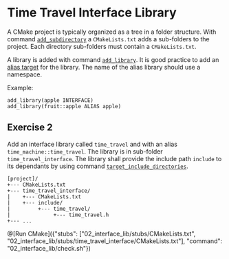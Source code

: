 # Time Travel Interface Library

A CMake project is typically organized as a tree in a folder structure.
With command [`add_subdirectory`](https://cmake.org/cmake/help/v3.10/command/add_subdirectory.html) a `CMakeLists.txt` adds a sub-folders to the project.
Each directory sub-folders must contain a `CMakeLists.txt`.

A library is added with command [`add_library`](https://cmake.org/cmake/help/v3.10/command/add_library.html).
It is good practice to add an [alias target](https://cmake.org/cmake/help/v3.10/command/add_library.html#alias-libraries) for the library.
The name of the alias library should use a namespace.

Example:
```
add_library(apple INTERFACE)
add_library(fruit::apple ALIAS apple)
```

## Exercise 2

Add an interface library called `time_travel` and with an alias `time_machine::time_travel`.
The library is in sub-folder `time_travel_interface`.
The library shall provide the include path `include` to its dependants by using command [`target_include_directories`](https://cmake.org/cmake/help/v3.10/command/target_include_directories.html).

```
[project]/
+--- CMakeLists.txt
+--- time_travel_interface/
|    +--- CMakeLists.txt
|    +--- include/
|         +--- time_travel/
|              +--- time_travel.h
+--- ...
```

@[Run CMake]({"stubs": ["02_interface_lib/stubs/CMakeLists.txt", "02_interface_lib/stubs/time_travel_interface/CMakeLists.txt"], "command": "02_interface_lib/check.sh"})
